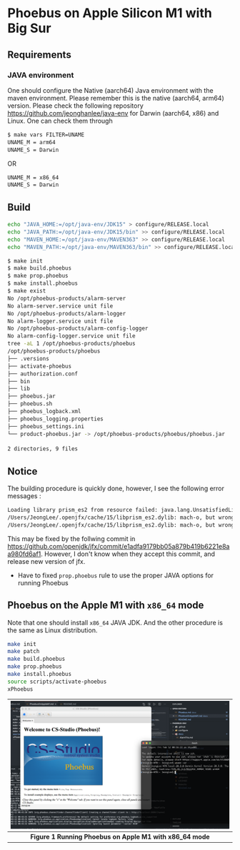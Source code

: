 # Phoebus on Apple Silicon M1 with Big Sur

## Requirements

### JAVA environment

One should configure the Native (aarch64) Java environment with the maven environment. Please remember this is the native (aarch64, arm64) version.
Please check the following repository <https://github.com/jeonghanlee/java-env> for Darwin (aarch64, x86) and Linux. One can check them through

```bash
$ make vars FILTER=UNAME
UNAME_M = arm64
UNAME_S = Darwin
```

OR

```bash
UNAME_M = x86_64
UNAME_S = Darwin
```

## Build

```bash
echo "JAVA_HOME:=/opt/java-env/JDK15" > configure/RELEASE.local
echo "JAVA_PATH:=/opt/java-env/JDK15/bin" >> configure/RELEASE.local
echo "MAVEN_HOME:=/opt/java-env/MAVEN363" >> configure/RELEASE.local
echo "MAVEN_PATH:=/opt/java-env/MAVEN363/bin" >> configure/RELEASE.local
```

```bash
$ make init
$ make build.phoebus
$ make prop.phoebus
$ make install.phoebus
$ make exist
No /opt/phoebus-products/alarm-server
No alarm-server.service unit file
No /opt/phoebus-products/alarm-logger
No alarm-logger.service unit file
No /opt/phoebus-products/alarm-config-logger
No alarm-config-logger.service unit file
tree -aL 1 /opt/phoebus-products/phoebus
/opt/phoebus-products/phoebus
├── .versions
├── activate-phoebus
├── authorization.conf
├── bin
├── lib
├── phoebus.jar
├── phoebus.sh
├── phoebus_logback.xml
├── phoebus_logging.properties
├── phoebus_settings.ini
└── product-phoebus.jar -> /opt/phoebus-products/phoebus/phoebus.jar

2 directories, 9 files
```

## Notice

The building procedure is quickly done, however, I see the following error messages :

```bash
Loading library prism_es2 from resource failed: java.lang.UnsatisfiedLinkError: /Users/JeongLee/.openjfx/cache/15/libprism_es2.dylib: dlopen(/Users/JeongLee/.openjfx/cache/15/libprism_es2.dylib, 1): no suitable image found.  Did find:
/Users/JeongLee/.openjfx/cache/15/libprism_es2.dylib: mach-o, but wrong architecture
/Users/JeongLee/.openjfx/cache/15/libprism_es2.dylib: mach-o, but wrong architecture
```

This may be fixed by the follwing commit in <https://github.com/openjdk/jfx/commit/e1adfa9179bb05a879b419b6221e8aa980fd6af1>. However, I don't know when they accept this commit, and release new version of jfx.

* Have to fixed `prop.phoebus` rule to use the proper JAVA options for running Phoebus

## Phoebus on the Apple M1 with `x86_64` mode

Note that one should install `x86_64` JAVA JDK. And the other procedure is the same as Linux distribution.

```bash
make init
make patch
make build.phoebus
make prop.phoebus
make install.phoebus
source scripts/activate-phoebus
xPhoebus
```

|![1.png](Phoebus_x86_64_M1.png)|
| :---: |
|**Figure 1 Running Phoebus on Apple M1 with x86_64 mode** |
